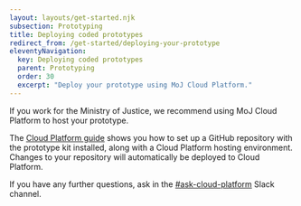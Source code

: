 ```yaml
---
layout: layouts/get-started.njk
subsection: Prototyping
title: Deploying coded prototypes
redirect_from: /get-started/deploying-your-prototype
eleventyNavigation:
  key: Deploying coded prototypes
  parent: Prototyping
  order: 30
  excerpt: "Deploy your prototype using MoJ Cloud Platform."
---
```


If you work for the Ministry of Justice, we recommend using MoJ Cloud Platform to host your prototype.

The [Cloud Platform guide](https://user-guide.cloud-platform.service.justice.gov.uk/documentation/getting-started/prototype-kit.html) shows you how to set up a GitHub repository with the prototype kit installed, along with a Cloud Platform hosting environment. Changes to your repository will automatically be deployed to Cloud Platform.

If you have any further questions, ask in the [#ask-cloud-platform](https://mojdt.slack.com/messages/ask-cloud-platform) Slack channel.
